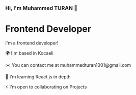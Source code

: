 ### Hi, I'm Muhammed TURAN 👋

<h1>Frontend Developer</h1>
<p>I'm a frontend developer!</p>
  
<p>🌍  I'm based in Kocaeli</p>
<p>✉️  You can contact me at muhammedturan1001@gmail.com</p>
<p>🔭  I'm learning React.js in depth</p>
<p>⚡  I'm open to collaborating on Projects</p>

